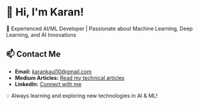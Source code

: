 # 👋 Hi, I'm Karan!  

🚀 Experienced AI/ML Developer | Passionate about Machine Learning, Deep Learning, and AI Innovations  

## 📫 Contact Me  
- **Email:** [karankaul10@gmail.com](mailto:karankaul10@gmail.com)  
- **Medium Articles:** [Read my technical articles](https://medium.com/@krnk97)  
- **LinkedIn:** [Connect with me](https://www.linkedin.com/in/krnk97/)  

💡 Always learning and exploring new technologies in AI & ML!  
